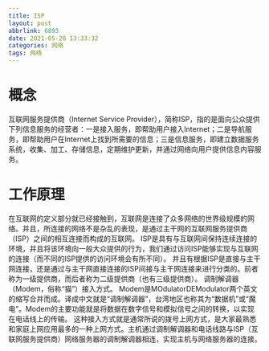 ```yaml
---
title: ISP
layout: post
abbrlink: 6893
date: 2021-05-28 13:33:32
categories: 网络
tags: 网络
---
```


# 概念
互联网服务提供商（Internet Service Provider），简称ISP，指的是面向公众提供下列信息服务的经营者：一是接入服务，即帮助用户接入Internet；二是导航服务，即帮助用户在Internet上找到所需要的信息；三是信息服务，即建立数据服务系统，收集、加工、存储信息，定期维护更新，并通过网络向用户提供信息内容服务。
<!--more-->
# 工作原理
在互联网的定义部分就已经接触到，互联网是连接了众多网络的世界级规模的网络。并且，所连接的网络不是杂乱的表现，是通过主干网的互联网服务提供商（ISP）之间的相互连接而构成的互联网。
ISP是具有与互联网间保持连续连接的环境，并且将该环境向一般大众提供的行为，我们通过访问ISP能够实现与互联网的连接（而不同的ISP提供的访问环境会有所不同）。
并且有根据ISP是直接与主干网连接，还是通过与主干网直接连接的ISP间接与主干网连接来进行分类的。前者称为一级提供商，而后者称为二级提供商（也有三级提供商）。
调制解调器（Modem，俗称“猫”）接入方式。
Modem是MOdulatorDEModulator两个英文的缩写合并而成。译成中文就是“调制解调器”，台湾地区也称其为“数据机”或“魔电”。Modem的主要功能就是将数据在数字信号和模拟信号之间的转换，以实现在电话线上的传输。
这种接入方式就是通常所说的拨号上网方式，是大家最熟悉和家庭上网应用最多的一种上网方式。主机通过调制解调器和电话线路与ISP（互联网服务提供商）网络服务器的调制解调器相连，实现主机与网络服务器的连接。
